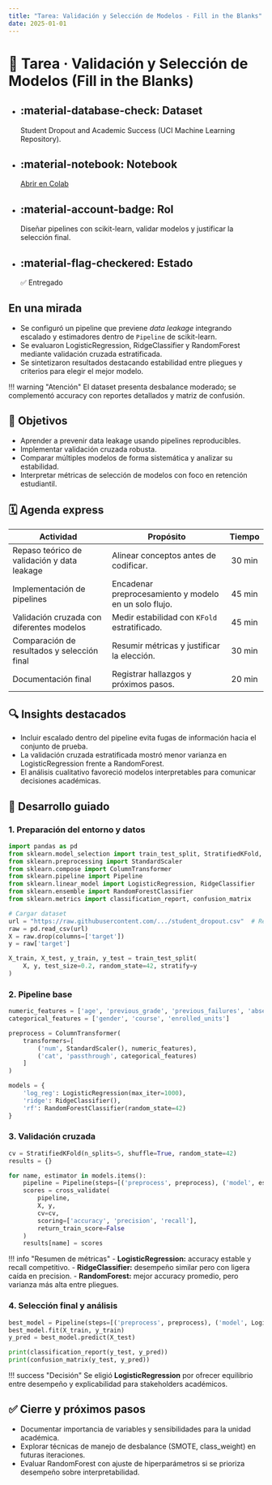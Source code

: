 ```yaml
---
title: "Tarea: Validación y Selección de Modelos - Fill in the Blanks"
date: 2025-01-01
---
```


# 🧪 Tarea · Validación y Selección de Modelos (Fill in the Blanks)

<div class="grid cards" markdown>

-   :material-database-check: **Dataset**
    ---
    Student Dropout and Academic Success (UCI Machine Learning Repository).

-   :material-notebook: **Notebook**
    ---
    [Abrir en Colab](https://colab.research.google.com/drive/1ut5NvjzklgNwS8wfOD07xslXUY7flhu4?usp=sharing#scrollTo=validacion-y-seleccion)

-   :material-account-badge: **Rol**
    ---
    Diseñar pipelines con scikit-learn, validar modelos y justificar la selección final.

-   :material-flag-checkered: **Estado**
    ---
    ✅ Entregado

</div>

## En una mirada

- Se configuró un pipeline que previene *data leakage* integrando escalado y estimadores dentro de `Pipeline` de scikit-learn.
- Se evaluaron LogisticRegression, RidgeClassifier y RandomForest mediante validación cruzada estratificada.
- Se sintetizaron resultados destacando estabilidad entre pliegues y criterios para elegir el mejor modelo.

!!! warning "Atención"
    El dataset presenta desbalance moderado; se complementó accuracy con reportes detallados y matriz de confusión.

## 🎯 Objetivos

- Aprender a prevenir data leakage usando pipelines reproducibles.
- Implementar validación cruzada robusta.
- Comparar múltiples modelos de forma sistemática y analizar su estabilidad.
- Interpretar métricas de selección de modelos con foco en retención estudiantil.

## 🗓️ Agenda express

| Actividad | Propósito | Tiempo |
|-----------|-----------|:------:|
| Repaso teórico de validación y data leakage | Alinear conceptos antes de codificar. | 30 min |
| Implementación de pipelines | Encadenar preprocesamiento y modelo en un solo flujo. | 45 min |
| Validación cruzada con diferentes modelos | Medir estabilidad con `KFold` estratificado. | 45 min |
| Comparación de resultados y selección final | Resumir métricas y justificar la elección. | 30 min |
| Documentación final | Registrar hallazgos y próximos pasos. | 20 min |

## 🔍 Insights destacados

- Incluir escalado dentro del pipeline evita fugas de información hacia el conjunto de prueba.
- La validación cruzada estratificada mostró menor varianza en LogisticRegression frente a RandomForest.
- El análisis cualitativo favoreció modelos interpretables para comunicar decisiones académicas.

## 🧠 Desarrollo guiado

### 1. Preparación del entorno y datos

```python
import pandas as pd
from sklearn.model_selection import train_test_split, StratifiedKFold, cross_validate
from sklearn.preprocessing import StandardScaler
from sklearn.compose import ColumnTransformer
from sklearn.pipeline import Pipeline
from sklearn.linear_model import LogisticRegression, RidgeClassifier
from sklearn.ensemble import RandomForestClassifier
from sklearn.metrics import classification_report, confusion_matrix

# Cargar dataset
url = "https://raw.githubusercontent.com/.../student_dropout.csv"  # Reemplazar por ruta real
raw = pd.read_csv(url)
X = raw.drop(columns=['target'])
y = raw['target']

X_train, X_test, y_train, y_test = train_test_split(
    X, y, test_size=0.2, random_state=42, stratify=y
)
```

### 2. Pipeline base

```python
numeric_features = ['age', 'previous_grade', 'previous_failures', 'absences']
categorical_features = ['gender', 'course', 'enrolled_units']

preprocess = ColumnTransformer(
    transformers=[
        ('num', StandardScaler(), numeric_features),
        ('cat', 'passthrough', categorical_features)
    ]
)

models = {
    'log_reg': LogisticRegression(max_iter=1000),
    'ridge': RidgeClassifier(),
    'rf': RandomForestClassifier(random_state=42)
}
```

### 3. Validación cruzada

```python
cv = StratifiedKFold(n_splits=5, shuffle=True, random_state=42)
results = {}

for name, estimator in models.items():
    pipeline = Pipeline(steps=[('preprocess', preprocess), ('model', estimator)])
    scores = cross_validate(
        pipeline,
        X, y,
        cv=cv,
        scoring=['accuracy', 'precision', 'recall'],
        return_train_score=False
    )
    results[name] = scores
```

!!! info "Resumen de métricas"
    - **LogisticRegression:** accuracy estable y recall competitivo.
    - **RidgeClassifier:** desempeño similar pero con ligera caída en precision.
    - **RandomForest:** mejor accuracy promedio, pero varianza más alta entre pliegues.

### 4. Selección final y análisis

```python
best_model = Pipeline(steps=[('preprocess', preprocess), ('model', LogisticRegression(max_iter=1000))])
best_model.fit(X_train, y_train)
y_pred = best_model.predict(X_test)

print(classification_report(y_test, y_pred))
print(confusion_matrix(y_test, y_pred))
```

!!! success "Decisión"
    Se eligió **LogisticRegression** por ofrecer equilibrio entre desempeño y explicabilidad para stakeholders académicos.

## ✅ Cierre y próximos pasos

- Documentar importancia de variables y sensibilidades para la unidad académica.
- Explorar técnicas de manejo de desbalance (SMOTE, class_weight) en futuras iteraciones.
- Evaluar RandomForest con ajuste de hiperparámetros si se prioriza desempeño sobre interpretabilidad.
